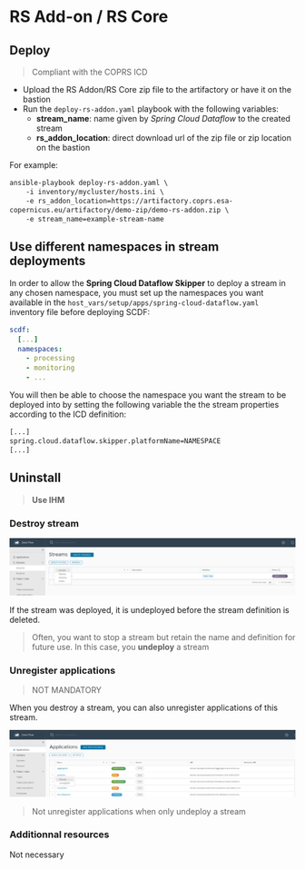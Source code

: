 # RS Add-on / RS Core

## Deploy

> Compliant with the COPRS ICD

 - Upload the RS Addon/RS Core zip file to the artifactory or have it on the bastion
 - Run the `deploy-rs-addon.yaml` playbook with the following variables:
   - **stream_name**: name given by *Spring Cloud Dataflow* to the created stream
   - **rs_addon_location**: direct download url of the zip file or zip location on the bastion

For example:
```shellsession
ansible-playbook deploy-rs-addon.yaml \
    -i inventory/mycluster/hosts.ini \
    -e rs_addon_location=https://artifactory.coprs.esa-copernicus.eu/artifactory/demo-zip/demo-rs-addon.zip \
    -e stream_name=example-stream-name
```

## Use different namespaces in stream deployments

In order to allow the **Spring Cloud Dataflow Skipper** to deploy a stream in any chosen namespace, you must set up the namespaces you want available in the `host_vars/setup/apps/spring-cloud-dataflow.yaml` inventory file before deploying SCDF:

```yaml
scdf:
  [...]
  namespaces:
    - processing
    - monitoring
    - ...
```

You will then be able to choose the namespace you want the stream to be deployed into by setting the following variable the the stream properties according to the ICD definition:
```
[...]
spring.cloud.dataflow.skipper.platformName=NAMESPACE
[...]
```

## Uninstall

> **Use IHM**

### Destroy stream

![Destroy a stream](../img/destroy_stream.png)

If the stream was deployed, it is undeployed before the stream definition is deleted.

> Often, you want to stop a stream but retain the name and definition for future use. In this case, you **undeploy** a stream

### Unregister applications

> NOT MANDATORY

When you destroy a stream, you can also unregister applications of this stream.

![Unregister applications](../img/unregister_applications.png)

> Not unregister applications when only undeploy a stream

### Additionnal resources

Not necessary
